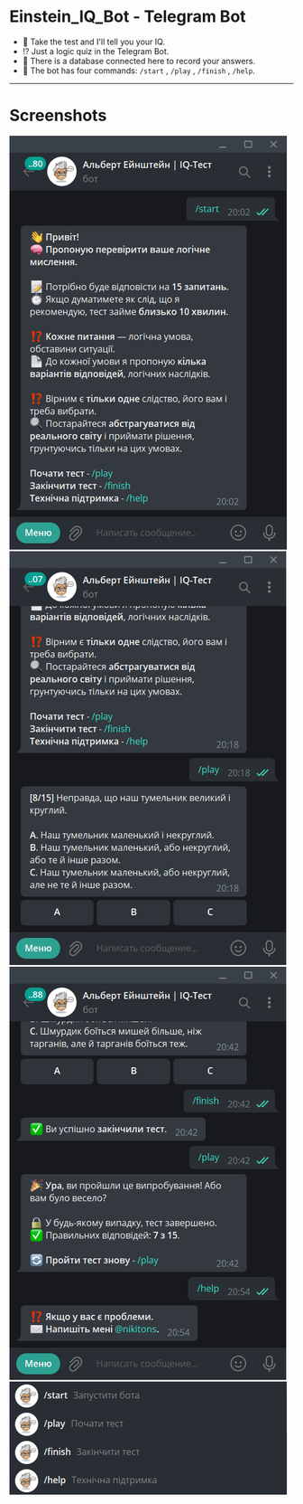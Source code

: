 # Einstein_IQ_Bot - Telegram Bot

- :brain: Take the test and I'll tell you your IQ.
- :interrobang: Just a logic quiz in the Telegram Bot.
- :pencil: There is a database connected here to record your answers.
- :open_file_folder: The bot has four commands: `/start` , `/play` , `/finish` , `/help`.

---

# Screenshots

![Einstein_IQ_Bot_](https://github.com/nikit0ns/Screenshots/blob/2aaa2fbabc7efb43e8196b673a90f09b29f87797/Einstein_IQ_Bot_Start.png)
![Einstein_IQ_Bot_](https://github.com/nikit0ns/Screenshots/blob/2aaa2fbabc7efb43e8196b673a90f09b29f87797/Einstein_IQ_Bot_Play.png)
![Einstein_IQ_Bot_](https://github.com/nikit0ns/Screenshots/blob/2aaa2fbabc7efb43e8196b673a90f09b29f87797/Einstein_IQ_Bot_Help.png)
![Einstein_IQ_Bot_](https://github.com/nikit0ns/Screenshots/blob/2aaa2fbabc7efb43e8196b673a90f09b29f87797/Einstein_IQ_Bot_Commands.png)

